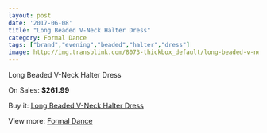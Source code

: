```yaml
---
layout: post
date: '2017-06-08'
title: "Long Beaded V-Neck Halter Dress"
category: Formal Dance
tags: ["brand","evening","beaded","halter","dress"]
image: http://img.transblink.com/8073-thickbox_default/long-beaded-v-neck-halter-dress.jpg
---
```

Long Beaded V-Neck Halter Dress

On Sales: **$261.99**
<a href="https://www.transblink.com/en/formal-dance/2628-long-beaded-v-neck-halter-dress.html"><amp-img layout="responsive" width="600" height="600" src="//img.transblink.com/8073-thickbox_default/long-beaded-v-neck-halter-dress.jpg" alt="Long Beaded V-Neck Halter Dress 0" /></a>
<a href="https://www.transblink.com/en/formal-dance/2628-long-beaded-v-neck-halter-dress.html"><amp-img layout="responsive" width="600" height="600" src="//img.transblink.com/8076-thickbox_default/long-beaded-v-neck-halter-dress.jpg" alt="Long Beaded V-Neck Halter Dress 1" /></a>
<a href="https://www.transblink.com/en/formal-dance/2628-long-beaded-v-neck-halter-dress.html"><amp-img layout="responsive" width="600" height="600" src="//img.transblink.com/8075-thickbox_default/long-beaded-v-neck-halter-dress.jpg" alt="Long Beaded V-Neck Halter Dress 2" /></a>
<a href="https://www.transblink.com/en/formal-dance/2628-long-beaded-v-neck-halter-dress.html"><amp-img layout="responsive" width="600" height="600" src="//img.transblink.com/8074-thickbox_default/long-beaded-v-neck-halter-dress.jpg" alt="Long Beaded V-Neck Halter Dress 3" /></a>

Buy it: [Long Beaded V-Neck Halter Dress](https://www.transblink.com/en/formal-dance/2628-long-beaded-v-neck-halter-dress.html "Long Beaded V-Neck Halter Dress")

View more: [Formal Dance](https://www.transblink.com/en/6-formal-dance "Formal Dance")